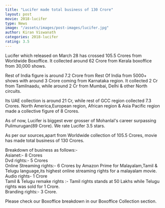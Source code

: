 ```yaml
---
title: "Lucifer made total business of 130 Crore"
layout: post
movie: 2018-lucifer
type: News
image: "/assets/images/post-images/lucifer.jpg"
author: Kiran Viswanath
categories: 2018-lucifer
rating: 3.5
---
```


Lucifer which released on March 28 has crossed 105.5 Crores from Worldwide Boxoffice. 
It collected around 62 Crore from Kerala boxoffice from 30,000 shows. 

Rest of India figure is around 7.2 Crore from Rest Of India from 5000+ shows with around 3 Crore coming from Karnataka region. 
It collected 2 Cr from Tamilnaadu, while around 2 Cr from Mumbai, Delhi & other North circuits. 

Its UAE collection is around 21 Cr, while rest of GCC region collected 7.3 Crores. North America,European region,
African region & Asia Pacific region made a collective figure of 8 Crores.

As of now, Lucifer is biggest ever grosser of Mohanlal's career surpassing Pulimurugan(89 Crore).
We rate Lucifer 3.5 stars.

As per our sources,apart from Worldwide collection of 105.5 Crores, movie has made total business of 130 Crores.

Breakdown of business as follows:- <br/>
Asianet:- 8 Crores <br/>
Dvd rights:- 5 Crores <br/>
Online Streaming rights:- 6 Crores by Amazon Prime for Malayalam,Tamil & Telugu language,its highest online streaming rights for a malayalam movie. <br/>
Audio rights- 1 Crore <br/>
Tamil & Telugu remake rights :- Tamil rights stands at 50 Lakhs while Telugu rights was sold for 1 Crore. <br/>
Branding rights:- 3 Crore. <br/>

Please check our Boxoffice breakdown in our Boxoffice Collection section.
